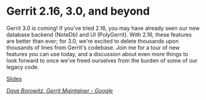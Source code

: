 # Gerrit 2.16, 3.0, and beyond

Gerrit 3.0 is coming! If you've tried 2.16, you may have already seen our new
database backend (NoteDb) and UI (PolyGerrit). With 2.16, these features are
better than ever; for 3.0, we're excited to delete thousands upon thousands of
lines from Gerrit's codebase. Join me for a tour of new features you can use
today, and a discussion about even more things to look forward to once we've
freed ourselves from the burden of some of our legacy code.

[Slides](https://storage.googleapis.com/gerrit-talks/summit/2018/Gerrit-2.16-3.0-and-Beyond.pdf)

*[Dave Borowitz, Gerrit Maintainer - Google](../speakers.md#dborowitz)*
